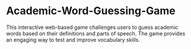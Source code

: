 # Academic-Word-Guessing-Game
This interactive web-based game challenges users to guess academic words based on their definitions and parts of speech. The game provides an engaging way to test and improve vocabulary skills.
